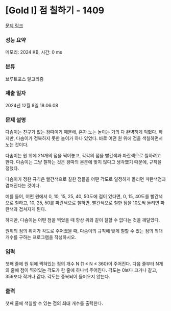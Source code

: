 # [Gold I] 점 칠하기 - 1409 

[문제 링크](https://www.acmicpc.net/problem/1409) 

### 성능 요약

메모리: 2024 KB, 시간: 0 ms

### 분류

브루트포스 알고리즘

### 제출 일자

2024년 12월 8일 18:06:08

### 문제 설명

<p>다솜이는 친구가 없는 왕따이기 때문에, 혼자 노는 놀이는 거의 다 완벽하게 익혔다. 하지만, 다솜이가 정복하지 못한 놀이가 하나 있었다. 바로 어떤 원 위에 점을 색칠하면서 노는 것이다.</p>

<p>다솜이는 원 위에 2N개의 점을 찍어놓고, 각각의 점을 빨간색과 파란색으로 칠하려고 한다. 다솜이는 그냥 칠하는 것은 왕따의 본분에 맞지 않다고 생각했기 때문에, 규칙을 정했다.</p>

<p>다솜이가 정한 규칙은 빨간색으로 칠한 점들을 어떤 각도로 일정하게 돌리면 파란색점과 겹쳐진다는 것이다.</p>

<p>예를 들어, 어떤 원에서 0, 10, 15, 25, 40, 50도에 점이 있다면, 0, 15, 40도를 빨간색으로 칠하고, 10, 25, 50를 파란색으로 칠하면, 빨간색으로 칠한 점을 10도씩 돌리면 파란색과 겹쳐지게 된다.</p>

<p>하지만, 다솜이는 어떤 점을 찍었을 때 항상 위와 같이 칠할 수 없다는 것을 깨달았다.</p>

<p>원위의 점의 위치가 각도로 주어졌을 때, 다솜이의 규칙에 맞게 칠할 수 있는 점의 최대 개수를 구하는 프로그램을 작성하시오. </p>

### 입력 

 <p>첫째 줄에 원 위에 찍혀있는 점의 개수 N (1 ≤ N ≤ 360)이 주어진다. 다음 줄부터 N개의 줄에 점이 찍혀있는 각도가 한 줄에 하나씩 주어진다. 각도는 0보다 크거나 같고, 359보다 작거나 같다. 각도는 중복되어 들어오지 않는다.</p>

### 출력 

 <p>첫째 줄에 색칠할 수 있는 점의 최대 개수를 출력한다.</p>

